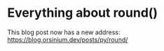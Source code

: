 # Everything about round()

This blog post now has a new address: <https://blog.orsinium.dev/posts/py/round/>
